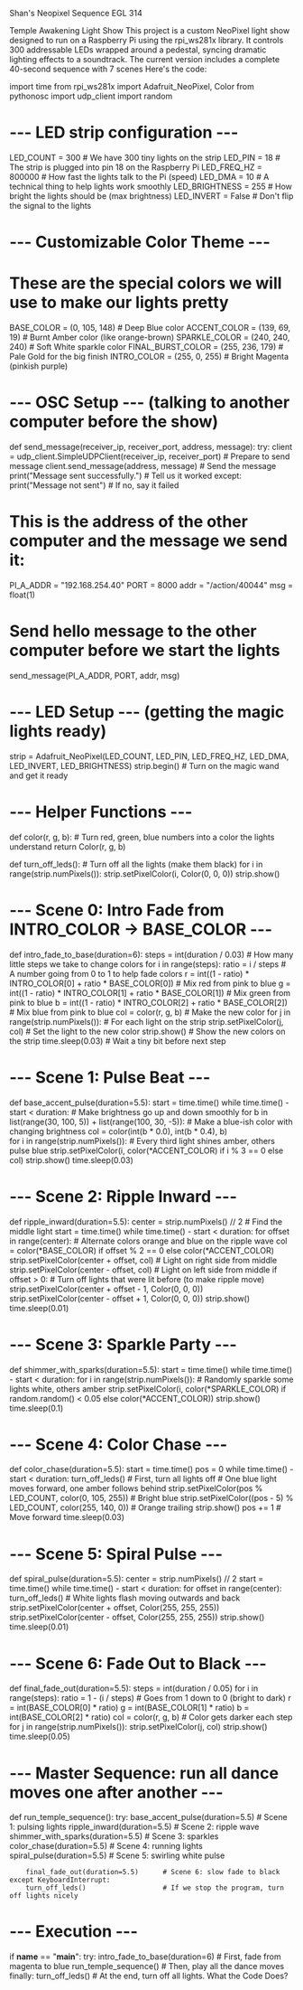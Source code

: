 Shan's Neopixel Sequence EGL 314

Temple Awakening Light Show
This project is a custom NeoPixel light show designed to run on a Raspberry Pi using the rpi_ws281x library. It controls 300 addressable LEDs wrapped around a pedestal, syncing dramatic lighting effects to a soundtrack. The current version includes a complete 40-second sequence with 7 scenes
Here's the code: 

import time
from rpi_ws281x import Adafruit_NeoPixel, Color
from pythonosc import udp_client
import random

# --- LED strip configuration ---
LED_COUNT = 300            # We have 300 tiny lights on the strip
LED_PIN = 18               # The strip is plugged into pin 18 on the Raspberry Pi
LED_FREQ_HZ = 800000       # How fast the lights talk to the Pi (speed)
LED_DMA = 10               # A technical thing to help lights work smoothly
LED_BRIGHTNESS = 255       # How bright the lights should be (max brightness)
LED_INVERT = False         # Don't flip the signal to the lights

# --- Customizable Color Theme --- 
# These are the special colors we will use to make our lights pretty
BASE_COLOR       = (0, 105, 148)     # Deep Blue color
ACCENT_COLOR     = (139, 69, 19)     # Burnt Amber color (like orange-brown)
SPARKLE_COLOR    = (240, 240, 240)   # Soft White sparkle color
FINAL_BURST_COLOR = (255, 236, 179)  # Pale Gold for the big finish
INTRO_COLOR      = (255, 0, 255)     # Bright Magenta (pinkish purple)

# --- OSC Setup --- (talking to another computer before the show)
def send_message(receiver_ip, receiver_port, address, message):
    try:
        client = udp_client.SimpleUDPClient(receiver_ip, receiver_port)  # Prepare to send message
        client.send_message(address, message)                            # Send the message
        print("Message sent successfully.")                             # Tell us it worked
    except:
        print("Message not sent")                                       # If no, say it failed

# This is the address of the other computer and the message we send it:
PI_A_ADDR = "192.168.254.40"
PORT = 8000
addr = "/action/40044"
msg = float(1)

# Send hello message to the other computer before we start the lights
send_message(PI_A_ADDR, PORT, addr, msg)

# --- LED Setup --- (getting the magic lights ready)
strip = Adafruit_NeoPixel(LED_COUNT, LED_PIN, LED_FREQ_HZ, LED_DMA, LED_INVERT, LED_BRIGHTNESS)
strip.begin()   # Turn on the magic wand and get it ready

# --- Helper Functions ---
def color(r, g, b):
    # Turn red, green, blue numbers into a color the lights understand
    return Color(r, g, b)

def turn_off_leds():
    # Turn off all the lights (make them black)
    for i in range(strip.numPixels()):
        strip.setPixelColor(i, Color(0, 0, 0))
    strip.show()

# --- Scene 0: Intro Fade from INTRO_COLOR → BASE_COLOR ---
def intro_fade_to_base(duration=6):
    steps = int(duration / 0.03)                 # How many little steps we take to change colors
    for i in range(steps):
        ratio = i / steps                         # A number going from 0 to 1 to help fade colors
        r = int((1 - ratio) * INTRO_COLOR[0] + ratio * BASE_COLOR[0])   # Mix red from pink to blue
        g = int((1 - ratio) * INTRO_COLOR[1] + ratio * BASE_COLOR[1])   # Mix green from pink to blue
        b = int((1 - ratio) * INTRO_COLOR[2] + ratio * BASE_COLOR[2])   # Mix blue from pink to blue
        col = color(r, g, b)                      # Make the new color
        for j in range(strip.numPixels()):       # For each light on the strip
            strip.setPixelColor(j, col)          # Set the light to the new color
        strip.show()                             # Show the new colors on the strip
        time.sleep(0.03)                         # Wait a tiny bit before next step

# --- Scene 1: Pulse Beat ---
def base_accent_pulse(duration=5.5):
    start = time.time()
    while time.time() - start < duration:
        # Make brightness go up and down smoothly
        for b in list(range(30, 100, 5)) + list(range(100, 30, -5)):
            # Make a blue-ish color with changing brightness
            col = color(int(b * 0.0), int(b * 0.4), b)  
            for i in range(strip.numPixels()):
                # Every third light shines amber, others pulse blue
                strip.setPixelColor(i, color(*ACCENT_COLOR) if i % 3 == 0 else col)
            strip.show()
            time.sleep(0.03)

# --- Scene 2: Ripple Inward ---
def ripple_inward(duration=5.5):
    center = strip.numPixels() // 2              # Find the middle light
    start = time.time()
    while time.time() - start < duration:
        for offset in range(center):
            # Alternate colors orange and blue on the ripple wave
            col = color(*BASE_COLOR) if offset % 2 == 0 else color(*ACCENT_COLOR)
            strip.setPixelColor(center + offset, col)  # Light on right side from middle
            strip.setPixelColor(center - offset, col)  # Light on left side from middle
            if offset > 0:
                # Turn off lights that were lit before (to make ripple move)
                strip.setPixelColor(center + offset - 1, Color(0, 0, 0))
                strip.setPixelColor(center - offset + 1, Color(0, 0, 0))
            strip.show()
            time.sleep(0.01)

# --- Scene 3: Sparkle Party ---
def shimmer_with_sparks(duration=5.5):
    start = time.time()
    while time.time() - start < duration:
        for i in range(strip.numPixels()):
            # Randomly sparkle some lights white, others amber
            strip.setPixelColor(i, color(*SPARKLE_COLOR) if random.random() < 0.05 else color(*ACCENT_COLOR))
        strip.show()
        time.sleep(0.1)

# --- Scene 4: Color Chase ---
def color_chase(duration=5.5):
    start = time.time()
    pos = 0
    while time.time() - start < duration:
        turn_off_leds()                 # First, turn all lights off
        # One blue light moves forward, one amber follows behind
        strip.setPixelColor(pos % LED_COUNT, color(0, 105, 255))      # Bright blue
        strip.setPixelColor((pos - 5) % LED_COUNT, color(255, 140, 0)) # Orange trailing
        strip.show()
        pos += 1                       # Move forward
        time.sleep(0.03)

# --- Scene 5: Spiral Pulse ---
def spiral_pulse(duration=5.5):
    center = strip.numPixels() // 2
    start = time.time()
    while time.time() - start < duration:
        for offset in range(center):
            turn_off_leds()
            # White lights flash moving outwards and back
            strip.setPixelColor(center + offset, Color(255, 255, 255))
            strip.setPixelColor(center - offset, Color(255, 255, 255))
            strip.show()
            time.sleep(0.01)

# --- Scene 6: Fade Out to Black ---
def final_fade_out(duration=5.5):
    steps = int(duration / 0.05)
    for i in range(steps):
        ratio = 1 - (i / steps)  # Goes from 1 down to 0 (bright to dark)
        r = int(BASE_COLOR[0] * ratio)
        g = int(BASE_COLOR[1] * ratio)
        b = int(BASE_COLOR[2] * ratio)
        col = color(r, g, b)      # Color gets darker each step
        for j in range(strip.numPixels()):
            strip.setPixelColor(j, col)
        strip.show()
        time.sleep(0.05)

# --- Master Sequence: run all dance moves one after another ---
def run_temple_sequence():
    try:
        base_accent_pulse(duration=5.5)   # Scene 1: pulsing lights
        ripple_inward(duration=5.5)       # Scene 2: ripple wave
        shimmer_with_sparks(duration=5.5) # Scene 3: sparkles
        color_chase(duration=5.5)         # Scene 4: running lights
        spiral_pulse(duration=5.5)        # Scene 5: swirling white pulse
       
        final_fade_out(duration=5.5)      # Scene 6: slow fade to black
    except KeyboardInterrupt:
        turn_off_leds()                   # If we stop the program, turn off lights nicely

# --- Execution ---
if __name__ == "__main__":
    try:
        intro_fade_to_base(duration=6)   # First, fade from magenta to blue
        run_temple_sequence()            # Then, play all the dance moves
    finally:
        turn_off_leds()                  # At the end, turn off all lights. What the Code Does?



